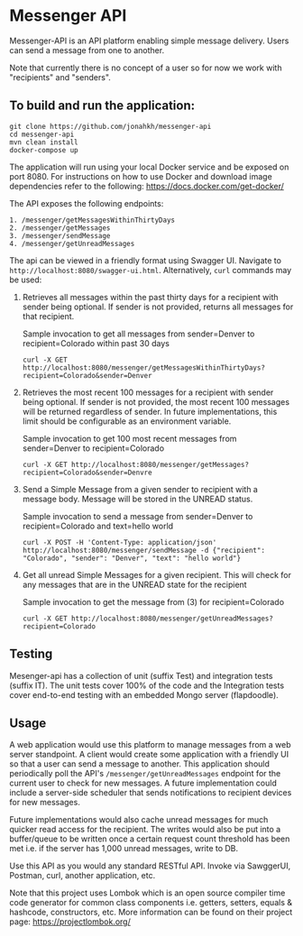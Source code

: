 # Messenger API
Messenger-API is an API platform enabling simple message delivery. Users can send a message from one to another. 

Note that currently there is no concept of a user so for now we work with "recipients" and "senders".

## To build and run the application:

```
git clone https://github.com/jonahkh/messenger-api
cd messenger-api
mvn clean install
docker-compose up
```

The application will run using your local Docker service and be exposed on port 8080. For instructions on how to use Docker
and download image dependencies refer to the following:  https://docs.docker.com/get-docker/

The API exposes the following endpoints:

    1. /messenger/getMessagesWithinThirtyDays
    2. /messenger/getMessages
    3. /messenger/sendMessage
    4. /messenger/getUnreadMessages

The api can be viewed in a friendly format using Swagger UI. Navigate to `http://localhost:8080/swagger-ui.html`.
Alternatively, `curl` commands may be used:

1. Retrieves all messages within the past thirty days for a recipient with sender being optional. If sender is not provided, returns all messages for that recipient.

    Sample invocation to get all messages from sender=Denver to recipient=Colorado within past 30 days
    
    `curl -X GET http://localhost:8080/messenger/getMessagesWithinThirtyDays?recipient=Colorado&sender=Denver`
    
2. Retrieves the most recent 100 messages for a recipient with sender being optional. If sender is not provided, the most recent 100 messages will be returned regardless of sender. 
In future implementations, this limit should be configurable as an environment variable.

    Sample invocation to get 100 most recent messages from sender=Denver to recipient=Colorado
    
    `curl -X GET http://localhost:8080/messenger/getMessages?recipient=Colorado&sender=Denvre`
    
3. Send a Simple Message from a given sender to recipient with a message body. Message will be stored in the UNREAD status.

    Sample invocation to send a message from sender=Denver to recipient=Colorado and text=hello world
    
    `curl -X POST -H 'Content-Type: application/json' http://localhost:8080/messenger/sendMessage -d {"recipient": "Colorado", "sender": "Denver", "text": "hello world"}`
    
4. Get all unread Simple Messages for a given recipient. This will check for any messages that are in the UNREAD state for the recipient
    
    Sample invocation to get the message from (3) for recipient=Colorado
    
    `curl -X GET http://localhost:8080/messenger/getUnreadMessages?recipient=Colorado`
    
## Testing
Mesenger-api has a collection of unit (suffix Test) and integration tests (suffix IT). The unit tests cover 100% of the 
code and the Integration tests cover end-to-end testing with an embedded Mongo server (flapdoodle).

## Usage
A web application would use this platform to manage messages from a web server standpoint. A client would create some 
application with a friendly UI so that a user can send a message to another. This application should periodically poll the
API's `/messenger/getUnreadMessages` endpoint for the current user to check for new messages. A future implementation could
include a server-side scheduler that sends notifications to recipient devices for new messages. 

Future implementations would also cache unread messages for much quicker read access for the recipient. The writes would 
also be put into a buffer/queue to be written once a certain request count threshold has been met i.e. if the server has
1,000 unread messages, write to DB.

Use this API as you would any standard RESTful API. Invoke via SawggerUI, Postman, curl, another application, etc.

Note that this project uses Lombok which is an open source compiler time code generator for common class components i.e. 
getters, setters, equals & hashcode, constructors, etc. More information can be found on their project page: https://projectlombok.org/ 

